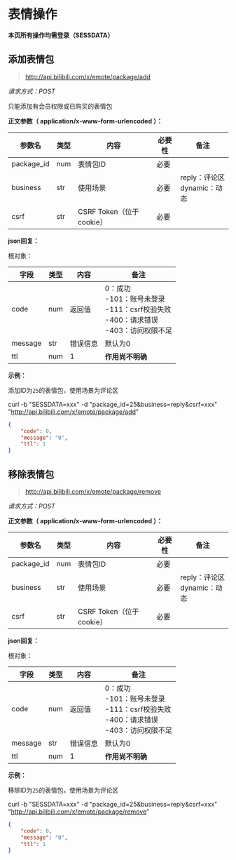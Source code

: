 # 表情操作

**本页所有操作均需登录（SESSDATA）**

## 添加表情包

> http://api.bilibili.com/x/emote/package/add

*请求方式：POST*

只能添加有会员权限或已购买的表情包

**正文参数（ application/x-www-form-urlencoded ）：**

| 参数名     | 类型 | 内容                     | 必要性 | 备注                             |
| ---------- | ---- | ------------------------ | ------ | -------------------------------- |
| package_id | num  | 表情包ID                 | 必要   |                                  |
| business   | str  | 使用场景                 | 必要   | reply：评论区<br />dynamic：动态 |
| csrf       | str  | CSRF Token（位于cookie） | 必要   |                                  |

**json回复：**

根对象：

| 字段    | 类型 | 内容     | 备注                                                         |
| ------- | ---- | -------- | ------------------------------------------------------------ |
| code    | num  | 返回值   | 0：成功<br />-101：账号未登录<br />-111：csrf校验失败<br />-400：请求错误<br />-403：访问权限不足 |
| message | str  | 错误信息 | 默认为0                                                      |
| ttl     | num  | 1        | **作用尚不明确**                                             |

**示例：**

添加ID为`25`的表情包，使用场景为评论区

curl -b "SESSDATA=xxx" -d "package_id=25&business=reply&csrf=xxx" "http://api.bilibili.com/x/emote/package/add"

```json
{
    "code": 0,
    "message": "0",
    "ttl": 1
}
```



## 移除表情包

> http://api.bilibili.com/x/emote/package/remove

*请求方式：POST*

**正文参数（ application/x-www-form-urlencoded ）：**

| 参数名     | 类型 | 内容                     | 必要性 | 备注                             |
| ---------- | ---- | ------------------------ | ------ | -------------------------------- |
| package_id | num  | 表情包ID                 | 必要   |                                  |
| business   | str  | 使用场景                 | 必要   | reply：评论区<br />dynamic：动态 |
| csrf       | str  | CSRF Token（位于cookie） | 必要   |                                  |

**json回复：**

根对象：

| 字段    | 类型 | 内容     | 备注                                                         |
| ------- | ---- | -------- | ------------------------------------------------------------ |
| code    | num  | 返回值   | 0：成功<br />-101：账号未登录<br />-111：csrf校验失败<br />-400：请求错误<br />-403：访问权限不足 |
| message | str  | 错误信息 | 默认为0                                                      |
| ttl     | num  | 1        | **作用尚不明确**                                             |

**示例：**

移除ID为`25`的表情包，使用场景为评论区

curl -b "SESSDATA=xxx" -d "package_id=25&business=reply&csrf=xxx" "http://api.bilibili.com/x/emote/package/remove"

```json
{
    "code": 0,
    "message": "0",
    "ttl": 1
}
```

